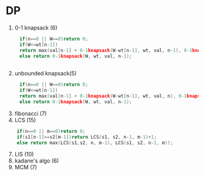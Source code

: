 # DP
1. 0-1 knapsack (6)
```cpp
     if(n==0 || W==0)return 0;
     if(W<=wt[n-1])
     return max(val[n-1] + 0-1knapsack(W-wt[n-1], wt, val, n-1), 0-1knapsack(W, wt, val, n-1) );
     else return 0-1knapsack(W, wt, val, n-1);
 
```
2. unbounded knapsack(5)
```cpp
     if(n==0 || W==0)return 0;
     if(W<=wt[n-1])
     return max(val[n-1] + 0-1knapsack(W-wt[n-1], wt, val, n), 0-1knapsack(W, wt, val, n-1) );
     else return 0-1knapsack(W, wt, val, n-1);
```
3. fibonacci (7)
4. LCS (15)
```cpp
    if(n==0 || m==0)return 0;
    if(s1[n-1]==s2[m-1])return LCS(s1, s2, n-1, m-1)+1; 
    else return max(LCS(s1,s2, n, m-1), LCS(s1, s2, n-1, m));
 ```
7. LIS (10)
8. kadane's algo (6)
9. MCM (7)
